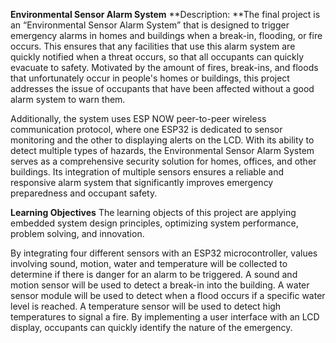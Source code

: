 **Environmental Sensor Alarm System**
**Description: **The final project is an “Environmental Sensor Alarm System” that is designed to trigger emergency alarms in homes and buildings when a break-in, flooding, or fire occurs. This ensures that any facilities that use this alarm system are quickly notified when a threat occurs, so that all occupants can quickly evacuate to safety. Motivated by the amount of fires, break-ins, and floods that unfortunately occur in people's homes or buildings, this project addresses the issue of occupants that have been affected without a good alarm system to warn them. 


Additionally, the system uses ESP NOW peer-to-peer wireless communication protocol, where one ESP32 is dedicated to sensor monitoring and the other to displaying alerts on the LCD. With its ability to detect multiple types of hazards, the Environmental Sensor Alarm System serves as a comprehensive security solution for homes, offices, and other buildings. Its integration of multiple sensors ensures a reliable and responsive alarm system that significantly improves emergency preparedness and occupant safety.


**Learning Objectives**
The learning objects of this project are applying embedded system design principles, optimizing system performance, problem solving, and innovation. 

By integrating four different sensors with an ESP32 microcontroller, values involving sound, motion, water and temperature will be collected to determine if there is danger for an alarm to be triggered. A sound and motion sensor will be used to detect a break-in into the building. A water sensor module will be used to detect when a flood occurs if a specific water level is reached. A temperature sensor will be used to detect high temperatures to signal a fire. By implementing a user interface with an LCD display, occupants can quickly identify the nature of the emergency. 
